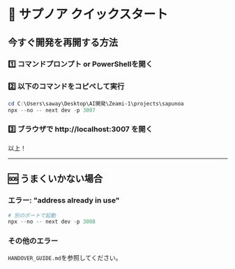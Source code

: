# 🚀 サプノア クイックスタート

## 今すぐ開発を再開する方法

### 1️⃣ コマンドプロンプト or PowerShellを開く

### 2️⃣ 以下のコマンドをコピペして実行

```powershell
cd C:\Users\saway\Desktop\AI開発\Zeami-1\projects\sapunoa
npx --no -- next dev -p 3007
```

### 3️⃣ ブラウザで http://localhost:3007 を開く

以上！

---

## 🆘 うまくいかない場合

### エラー: "address already in use"
```powershell
# 別のポートで起動
npx --no -- next dev -p 3008
```

### その他のエラー
`HANDOVER_GUIDE.md`を参照してください。